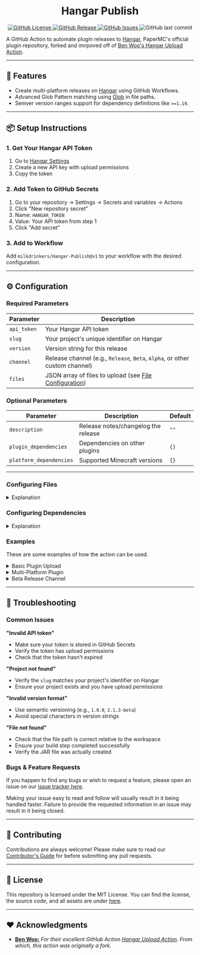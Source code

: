 <h1 style="text-align:center;">Hangar Publish</h1>

<p style="text-align:center;">
    <a href="https://github.com/milkdrinkers/Hangar-Publish/blob/main/LICENSE">
        <img alt="GitHub License" src="https://img.shields.io/github/license/milkdrinkers/Hangar-Publish?style=for-the-badge&color=blue&labelColor=141417">
    </a>
    <a href="https://github.com/milkdrinkers/Hangar-Publish/releases">
        <img alt="GitHub Release" src="https://img.shields.io/github/v/release/milkdrinkers/Hangar-Publish?include_prereleases&sort=semver&style=for-the-badge&label=LATEST%20VERSION&labelColor=141417">
    </a>
    <a href="https://github.com/milkdrinkers/Hangar-Publish/issues">
        <img alt="GitHub Issues" src="https://img.shields.io/github/issues/milkdrinkers/Hangar-Publish?style=for-the-badge&labelColor=141417">
    </a>
    <img alt="GitHub last commit" src="https://img.shields.io/github/last-commit/milkdrinkers/Hangar-Publish?style=for-the-badge&labelColor=141417">
</p>

A GitHub Action to automate plugin releases to [Hangar](https://hangar.papermc.io), PaperMC's official plugin repository, forked and imrpoved off of [Ben Woo's Hangar Upload Action](https://github.com/benwoo1110/hangar-upload-action).

---

## 🌟 Features

- Create multi-platform releases on [Hangar](https://hangar.papermc.io) using GitHub Workflows.
- Advanced Glob Pattern matching using [Glob](https://www.npmjs.com/package/glob) in file paths.
- Semver version ranges support for dependency definitions like `>=1.19`.

---

## 📦 Setup Instructions

### 1. Get Your Hangar API Token

1. Go to [Hangar Settings](https://hangar.papermc.io/auth/settings/api-keys)
2. Create a new API key with upload permissions
3. Copy the token

### 2. Add Token to GitHub Secrets

1. Go to your repository → Settings → Secrets and variables → Actions
2. Click "New repository secret"
3. Name: `HANGAR_TOKEN`
4. Value: Your API token from step 1
5. Click "Add secret"

### 3. Add to Workflow

Add `milkdrinkers/Hangar-Publish@v1` to your workflow with the desired configuration.

---

## ⚙️ Configuration

### Required Parameters

| Parameter   | Description |
|-------------|-------------|
| `api_token` | Your Hangar API token |
| `slug`      | Your project's unique identifier on Hangar |
| `version`   | Version string for this release |
| `channel`   | Release channel (e.g., `Release`, `Beta`, `Alpha`, or other custom channel) |
| `files`     | JSON array of files to upload (see [File Configuration](#file-configuration)) |

### Optional Parameters

| Parameter | Description | Default |
|-----------|-------------|---------|
| `description` | Release notes/changelog the release | `""` |
| `plugin_dependencies` | Dependencies on other plugins | `{}` |
| `platform_dependencies` | Supported Minecraft versions | `{}` |

---

### Configuring Files

<details>
<summary>Explanation</summary>

`files` specifies which files to upload for what platforms:

- `<array>` - JSON array holding you configurations.
  - `<entry>` - JSON object holding a configuration entry. 
    - `path` a file path to what you wish to upload. Suppports advanced [Glob](https://www.digitalocean.com/community/tools/glob) patterns.
    - `platforms` - JSON array holding a list of platforms.
      - `<platform>` - A platform entry, either `PAPER`, `VELOCITY` or `WATERFALL`.
    - `url` boolean which determines wether to use `path` or `externalURL`. Default, `false`.
    - `externalURL` url to the file to download, used instead of `path`.

#### Upload JAR File
```json
[
  {
    "path": "build/libs/MyPlugin.jar",
    "platforms": ["PAPER"]
  }
]
```

#### Multiple Platform Support
Mark `.jar` compatibility with multiple platforms.

```json
[
  {
    "path": "build/libs/MyPlugin.jar",
    "platforms": ["PAPER", "VELOCITY", "WATERFALL"]
  }
]
```

#### External Download Link
Point to a external download link.

```json
[
  {
    "platforms": ["PAPER"],
    "url": true,
    "externalUrl": "https://github.com/user/repo/releases/download/v1.0.0/plugin.jar"
  }
]
```

#### Multiple Files
Upload different `.jar` files for each platform. 

```json
[
  {
    "path": "build/libs/MyPlugin-Paper.jar",
    "platforms": ["PAPER"]
  },
  {
    "path": "build/libs/MyPlugin-Velocity.jar", 
    "platforms": ["VELOCITY"]
  }
]
```

#### Use Glob Pattern
This will upload any `.jar` files that exist under any directory `/build/libs/`, excluding files with names ending in `-sources.jar` & `-javadoc.jar`.

```json
[
  {
    "path": "**/build/libs/!(*-sources|*-javadoc).jar",
    "platforms": ["PAPER"]
  }
]
```

</details>

### Configuring Dependencies

<details>
<summary>Explanation</summary>

#### Platform Dependencies

`platform_dependencies` specifies which platforms your plugin supports.

- `<object>` - JSON object holding you configuration.
  - `<platform>` - The platform this configuration is for, either `PAPER`, `VELOCITY` or `WATERFALL`.
    - `<array>` a JSON array holding all the supported versions. Suppport

Supported Semver version patterns:
- Exact versions: `"1.20.4"`
- Minimum versions: `">=1.19"`
- Version ranges: `"1.16-1.18.2"`
- Minor version wildcards: `"1.20.x"`

```yaml
platform_dependencies: |
  {
    "PAPER": ["1.20.4", ">=1.19", "1.18.x"],
    "VELOCITY": [">=3.0.0"],
    "WATERFALL": [">=1.19"]
  }
```

#### Plugin Dependencies

`plugin_dependencies` specifies which dependencies your plugin supports.

- `<object>` - JSON object holding you configuration.
  - `<platform>` - The platform this configuration is for, either `PAPER`, `VELOCITY` or `WATERFALL`.
    - `name` a project slug, or when `externalUrl` is used, the external projects name.
    - `required` wether this dependency is required or not.
    - `externalUrl` optional URL to a plugin. If not set `name` will be used as a Project Slug.

```yaml
plugin_dependencies: |
  {
    "PAPER": [
      {
        "name": "Vault",
        "required": true
      },
      {
        "name": "PlaceholderAPI", 
        "required": false,
        "externalUrl": "https://www.spigotmc.org/resources/placeholderapi.6245/"
      }
    ]
  }
```

</details>

### Examples

These are some examples of how the action can be used.

<details>
<summary>Basic Plugin Upload</summary>

#### Basic Plugin Upload

```yaml
name: Release
on:
  release:
    types: [published]

jobs:
  upload:
    runs-on: ubuntu-latest
    steps:
      - uses: actions/checkout@v4
      
      - name: Setup Java
        uses: actions/setup-java@v4
        with:
          java-version: 21
          distribution: temurin
          
      - name: Build with Gradle
        run: ./gradlew build
        
      - name: Upload to Hangar
        uses: milkdrinkers/Hangar-Publish@v1
        with:
          api_token: ${{ secrets.HANGAR_TOKEN }}
          slug: ${{ github.event.repository.name }}
          version: ${{ github.event.release.tag_name }}
          channel: Release
          description: ${{ github.event.release.body }}
          files: |
            [
              {
                "path": "build/libs/*.jar",
                "platforms": ["PAPER"]
              }
            ]
          platform_dependencies: |
            {
              "PAPER": [">=1.21"]
            }
```

</details>

<details>
<summary>Multi-Platform Plugin</summary>

#### Multi-Platform Plugin

```yaml
- name: Upload to Hangar
  uses: milkdrinkers/Hangar-Publish@v1
  with:
    api_token: ${{ secrets.HANGAR_TOKEN }}
    slug: MyNetworkPlugin
    version: ${{ github.event.release.tag_name }}
    channel: Release
    description: |
      ## What's New
      - Added cross-server messaging
      - Fixed velocity compatibility
      - Updated to support latest Paper builds
    files: |
      [
        {
          "path": "paper/build/libs/!(*-sources|*-javadoc).jar",
          "platforms": ["PAPER"]
        },
        {
          "path": "velocity/build/libs/!(*-sources|*-javadoc).jar", 
          "platforms": ["VELOCITY"]
        },
        {
          "path": "waterfall/build/libs/!(*-sources|*-javadoc).jar",
          "platforms": ["WATERFALL"] 
        }
      ]
    platform_dependencies: |
      {
        "PAPER": [">=1.19"],
        "VELOCITY": [">=3.1.0"], 
        "WATERFALL": [">=1.19"]
      }
    plugin_dependencies: |
      {
        "PAPER": [
          {
            "name": "Vault",
            "required": true
          }
        ]
      }
```

</details>

<details>
<summary>Beta Release Channel</summary>

#### Beta Release Channel

> [!IMPORTANT]
> If using a custom channel, make sure to create it on your project page.

```yaml
- name: Upload Beta to Hangar
  if: contains(github.event.release.tag_name, 'beta')
  uses: milkdrinkers/Hangar-Publish@v1
  with:
    api_token: ${{ secrets.HANGAR_TOKEN }}
    slug: MyPlugin
    version: ${{ github.event.release.tag_name }}
    channel: Beta
    description: |
      **⚠️ This is a beta release - use at your own risk!**
      
      ${{ github.event.release.body }}
    files: |
      [
        {
          "path": "build/libs/MyPlugin-*.jar",
          "platforms": ["PAPER"]
        }
      ]
```

</details>

---

## 🚧 Troubleshooting

### Common Issues

**"Invalid API token"**
- Make sure your token is stored in GitHub Secrets
- Verify the token has upload permissions
- Check that the token hasn't expired

**"Project not found"**  
- Verify the `slug` matches your project's identifier on Hangar
- Ensure your project exists and you have upload permissions

**"Invalid version format"**
- Use semantic versioning (e.g., `1.0.0`, `2.1.3-beta`)
- Avoid special characters in version strings

**"File not found"**
- Check that the file path is correct relative to the workspace
- Ensure your build step completed successfully
- Verify the JAR file was actually created

### Bugs & Feature Requests

If you happen to find any bugs or wish to request a feature, please open an issue on our [issue tracker here](https://github.com/milkdrinkers/Hangar-Publish/issues).

Making your issue easy to read and follow will usually result in it being handled faster. Failure to provide the requested information in an issue may result in it being closed.

---

## 🔧 Contributing

Contributions are always welcome! Please make sure to read our [Contributor's Guide](CONTRIBUTING.md) for before submitting any pull requests.

---

## 📝 License

This repository is licensed under the MIT License. You can find the license, the source code, and all assets are under [here](../LICENSE).

---

## ❤️ Acknowledgments

- **[Ben Woo:](https://github.com/benwoo1110)** _For their excellent GitHub Action [Hangar Upload Action](https://github.com/benwoo1110/hangar-upload-action). From which, this action was originally a fork._